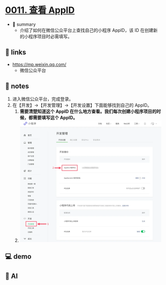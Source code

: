 # [0011. 查看 AppID](https://github.com/Tdahuyou/miniprogram-wechat/tree/main/0011.%20%E6%9F%A5%E7%9C%8B%20AppID)

- 📝 summary
  - 介绍了如何在微信公众平台上查找自己的小程序 AppID，该 ID 在创建新的小程序项目时必需填写。

## 🔗 links

- https://mp.weixin.qq.com/
  - 微信公众平台

## 📒 notes

1. 进入微信公众平台，完成登录。
2. 在【开发】->【开发管理】->【开发设置】下面能够找到自己的 AppID。
   1. **需要清楚知道这个 AppID 在什么地方查看。我们每次创建小程序项目的时候，都需要填写这个 AppID。**
   2. ![](md-imgs/2024-10-23-13-38-11.png)

## 💻 demo
## 🤖 AI